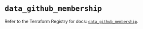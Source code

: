 # `data_github_membership`

Refer to the Terraform Registry for docs: [`data_github_membership`](https://registry.terraform.io/providers/integrations/github/5.44.0/docs/data-sources/membership).
